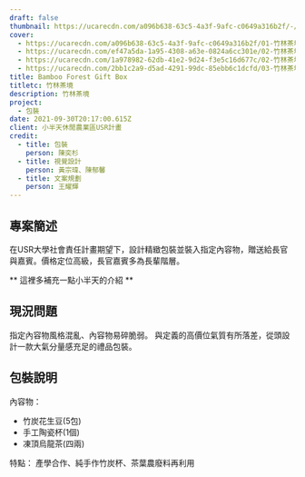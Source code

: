 ```yaml
---
draft: false
thumbnail: https://ucarecdn.com/a096b638-63c5-4a3f-9afc-c0649a316b2f/-/scale_crop/1200x630/smart/
cover:
  - https://ucarecdn.com/a096b638-63c5-4a3f-9afc-c0649a316b2f/01-竹林茶境-封面.webp
  - https://ucarecdn.com/ef47a5da-1a95-4308-a63e-0824a6cc301e/02-竹林茶境-品牌介紹.jpg
  - https://ucarecdn.com/1a978982-62db-41e2-9d24-f3e5c16d677c/02-竹林茶境-盒子加工介紹.jpg
  - https://ucarecdn.com/2bb1c2a9-d5ad-4291-99dc-85ebb6c1dcfd/03-竹林茶境-3種不同角度的部件圖動畫.webp
title: Bamboo Forest Gift Box
titletc: 竹林茶境
description: 竹林茶境
project:
  - 包裝
date: 2021-09-30T20:17:00.615Z
client: 小半天休閒農業區USR計畫
credit:
  - title: 包裝
    person: 陳奕杉
  - title: 視覺設計
    person: 黃宗瑋、陳郁馨
  - title: 文案規劃
    person: 王耀輝
---
```


## 專案簡述
在USR大學社會責任計畫期望下，設計精緻包裝並裝入指定內容物，贈送給長官與嘉賓。價格定位高級，長官嘉賓多為長輩階層。

** 這裡多補充一點小半天的介紹 **

## 現況問題
指定內容物風格混亂、內容物易碎脆弱。
與定義的高價位氣質有所落差，從頭設計一款大氣分量感充足的禮品包裝。

## 包裝說明
內容物：
* 竹炭花生豆(5包)
* 手工陶瓷杯(1個)
* 凍頂烏龍茶(四兩)

特點：
產學合作、純手作竹炭杯、茶葉農廢料再利用